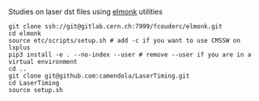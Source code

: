 Studies on laser dst files using [elmonk](https://gitlab.cern.ch/blenzi/elmonk) utilities

```
git clone ssh://git@gitlab.cern.ch:7999/fcouderc/elmonk.git
cd elmonk
source etc/scripts/setup.sh # add -c if you want to use CMSSW on lxplus
pip3 install -e . --no-index --user # remove --user if you are in a virtual environment
cd ..
git clone git@github.com:camendola/LaserTiming.git
cd LaserTiming
source setup.sh 
```